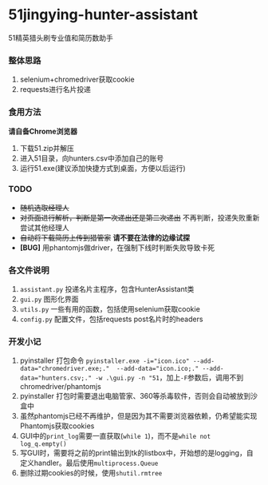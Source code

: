 # 51jingying-hunter-assistant
51精英猎头刷专业值和简历数助手

### 整体思路
1. selenium+chromedriver获取cookie
2. requests进行名片投递

### 食用方法
**请自备Chrome浏览器**
1. 下载51.zip并解压
2. 进入51目录，向hunters.csv中添加自己的账号
3. 运行51.exe(建议添加快捷方式到桌面，方便以后运行)

### TODO
* <s>随机选取经理人</s>
* ~~对页面进行解析，判断是第一次递出还是第二次递出~~  不再判断，投递失败重新尝试其他经理人
* <s>自动将下载简历上传到猎管家</s>  **请不要在法律的边缘试探**
* **[BUG]** 用phantomjs做driver，在强制下线时判断失败导致卡死

### 各文件说明
1. `assistant.py`   投递名片主程序，包含HunterAssistant类
2. `gui.py`             图形化界面
3. `utils.py`          一些有用的函数，包括使用selenium获取cookie
4. `config.py`        配置文件，包括requests post名片时的headers


### 开发小记
1. pyinstaller 打包命令 `pyinstaller.exe -i="icon.ico" --add-data="chromedriver.exe;."  --add-data="icon.ico;." --add-data="hunters.csv;." -w .\gui.py -n "51`，加上`-F`参数后，调用不到chromedriver/phantomjs
2. pyinstaller 打包时需要退出电脑管家、360等杀毒软件，否则会自动被放到沙盒中
3. 虽然phantomjs已经不再维护，但是因为其不需要浏览器依赖，仍希望能实现Phantomjs获取cookies
4. GUI中的`print_log`需要一直获取(`while 1`)，而不是`while not log_q.empty()`
5. 写GUI时，需要将之前的print输出到tk的listbox中，开始想的是logging，自定义handler。最后使用`multiprocess.Queue`
6. 删除过期cookies的时候，使用`shutil.rmtree`